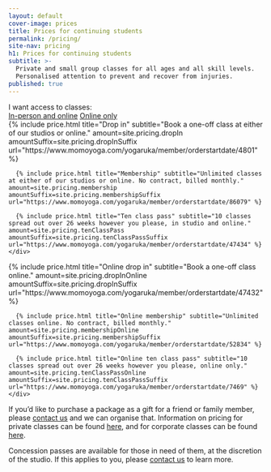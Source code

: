 ```yaml
---
layout: default
cover-image: prices
title: Prices for continuing students
permalink: /pricing/
site-nav: pricing
h1: Prices for continuing students
subtitle: >-
  Private and small group classes for all ages and all skill levels.
  Personalised attention to prevent and recover from injuries.
published: true
---
```


<section class="container">
  <label>I want access to classes:</label>
  <div class="tabs">
    <a class="tabs-button is-active" href="#in-person">In-person and online</a>
    <a class="tabs-button" href="#online">Online only</a>
  </div>

  <div class="tabs-content is-active" id="in-person">
    <div class="Prices">
      {% include price.html title="Drop in" subtitle="Book a one-off class at either of our studios or online." amount=site.pricing.dropIn amountSuffix=site.pricing.dropInSuffix url="https://www.momoyoga.com/yogaruka/member/orderstartdate/4801" %}

      {% include price.html title="Membership" subtitle="Unlimited classes at either of our studios or online. No contract, billed monthly." amount=site.pricing.membership amountSuffix=site.pricing.membershipSuffix url="https://www.momoyoga.com/yogaruka/member/orderstartdate/86079" %}

      {% include price.html title="Ten class pass" subtitle="10 classes spread out over 26 weeks however you please, in studio and online." amount=site.pricing.tenClassPass amountSuffix=site.pricing.tenClassPassSuffix url="https://www.momoyoga.com/yogaruka/member/orderstartdate/47434" %}
    </div>
  </div>
  <div class="tabs-content" id="online">
    <div class="Prices">
      {% include price.html title="Online drop in" subtitle="Book a one-off class online." amount=site.pricing.dropInOnline amountSuffix=site.pricing.dropInSuffix url="https://www.momoyoga.com/yogaruka/member/orderstartdate/47432" %}

      {% include price.html title="Online membership" subtitle="Unlimited classes online. No contract, billed monthly." amount=site.pricing.membershipOnline amountSuffix=site.pricing.membershipSuffix url="https://www.momoyoga.com/yogaruka/member/orderstartdate/52834" %}

      {% include price.html title="Online ten class pass" subtitle="10 classes spread out over 26 weeks however you please, online only." amount=site.pricing.tenClassPassOnline amountSuffix=site.pricing.tenClassPassSuffix url="https://www.momoyoga.com/yogaruka/member/orderstartdate/7469" %}
    </div>
  </div>

  <p>
    If you’d like to purchase a package as a gift for a friend or family member, please <a class="link" href="/contact/">contact us</a> and we can organise that. Information on pricing for private classes can be found <a class="link" href="/private-classes/">here</a>, and for corporate classes can be found <a class="link" href="/corporate-classes/">here</a>.
  </p>
  <p>
    Concession passes are available for those in need of them, at the discretion of the studio. If this applies to you, please <a class="link" href="/contact/">contact us</a> to learn more.
  </p>
<section>